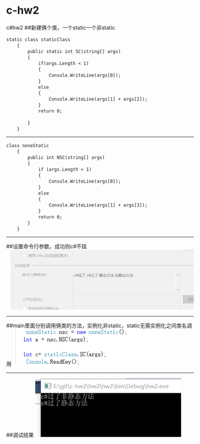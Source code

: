 # c-hw2
c#hw2
##新建俩个类，一个static一个非static
```
static class staticClass
    {
        public static int SC(string[] args)
        {
            if(args.Length < 1)
            {
                Console.WriteLine(args[0]);
            }
            else
            {
                Console.WriteLine(args[1] + args[2]);
            }
            return 0;

        }
    }
```
***
```
class noneStatic
    {
        public int NSC(string[] args)
        {
            if (args.Length < 1)
            {
                Console.WriteLine(args[0]);
            }
            else
            {
                Console.WriteLine(args[1] + args[3]);
            }
            return 0;
        }
    }
```
***
##设置命令行参数，成功则c#不挂
![1](https://github.com/luckyxiaohei/img/blob/master/2.1.png)
***
##main里面分别调用俩类的方法，实例化非static，static无需实例化之间类名调用
![2](https://github.com/luckyxiaohei/img/blob/master/2.2.png)
***
##调试结果
![3](https://github.com/luckyxiaohei/img/blob/master/2.3.png)





